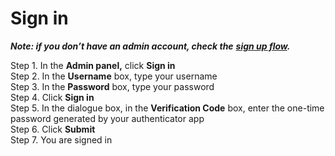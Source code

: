 # Sign in

_**Note: if you don’t have an admin account, check the**_ [_**sign up flow**_](https://cryptofund.software/resources/product-guide/admins/admin-account/sign-up/)_**.**_

Step 1. In the **Admin panel,** click **Sign in**  
Step 2. In the **Username** box, type your username  
Step 3. In the **Password** box, type your password  
Step 4. Click **Sign in**  
Step 5. In the dialogue box, in the **Verification Code** box, enter the one-time password generated by your authenticator app  
Step 6. Click **Submit**  
Step 7. You are signed in

